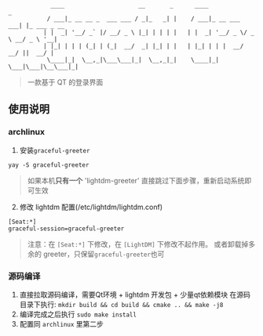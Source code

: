 ```
            ____                     __       _      ____               _            
           / ___|_ __ __ _  ___ ___ / _|_   _| |    / ___|_ __ ___  ___| |_ ___ _ __ 
          | |  _| '__/ _` |/ __/ _ \ |_| | | | |   | |  _| '__/ _ \/ _ \ __/ _ \ '__|
          | |_| | | | (_| | (_|  __/  _| |_| | |   | |_| | | |  __/  __/ ||  __/ |   
           \____|_|  \__,_|\___\___|_|  \__,_|_|    \____|_|  \___|\___|\__\___|_|   
```
> 一款基于 QT 的登录界面


## 使用说明
### archlinux
1. 安装`graceful-greeter`
```shell
yay -S graceful-greeter
```
> 如果本机**只有一个** 'lightdm-greeter' 直接跳过下面步骤，重新启动系统即可生效
2. 修改 lightdm 配置(/etc/lightdm/lightdm.conf)

```
[Seat:*]
graceful-session=graceful-greeter
```
> 注意：在 `[Seat:*]` 下修改，在 `[LightDM]` 下修改不起作用。
> 或者卸载掉多余的 greeter，只保留`graceful-greeter`也可

### 源码编译
1. 直接拉取源码编译，需要Qt环境 + lightdm 开发包 + 少量qt依赖模块
在源码目录下执行: `mkdir build && cd build && cmake .. && make -j8`
2. 编译完成之后执行 `sudo make install`
3. 配置同 `archlinux` 里第二步

